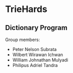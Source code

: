 # TrieHards
## Dictionary Program




Group members:
* Peter Nelson Subrata
* Wilbert Wirawan Ichwan
* William Johnathan Mulyadi
* Philipus Adriel Tandra
